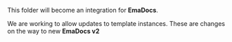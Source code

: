 This folder will become an integration for **EmaDocs**.

We are working to allow updates to template instances.
These are changes on the way to new **EmaDocs v2**
